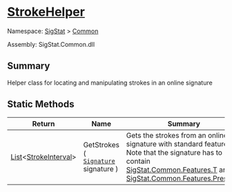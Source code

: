 # [StrokeHelper](./StrokeHelper.md)

Namespace: [SigStat]() > [Common](./README.md)

Assembly: SigStat.Common.dll

## Summary
Helper class for locating and manipulating strokes in an online signature

## Static Methods

| Return | Name | Summary | 
| --- | --- | --- | 
| [List](https://docs.microsoft.com/en-us/dotnet/api/System.Collections.Generic.List-1)\<[StrokeInterval](./StrokeInterval.md)> | GetStrokes ( [`Signature`](./Signature.md) signature ) | Gets the strokes from an online signature with standard features. Note that  the signature has to contain [SigStat.Common.Features.T](https://github.com/hargitomi97/sigstat/blob/master/docs/md/.md) and [SigStat.Common.Features.Pressure](https://github.com/hargitomi97/sigstat/blob/master/docs/md/.md) | 


